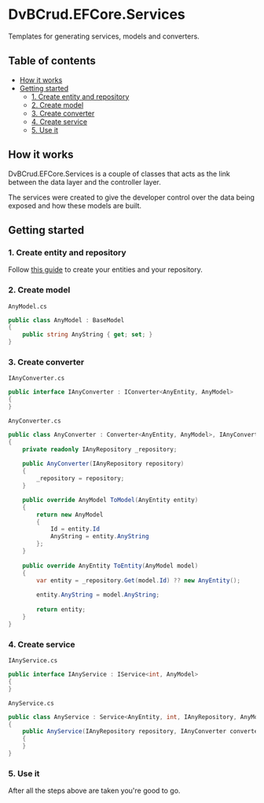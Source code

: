 ﻿# DvBCrud.EFCore.Services

Templates for generating services, models and converters.

## Table of contents

- [How it works](#How-it-works)
- [Getting started](#Getting-started)
    * [1. Create entity and repository](#1-create-entity-and-repository)
    * [2. Create model](#2-create-model)
    * [3. Create converter](#3-create-converter)
    * [4. Create service](#4-create-service)
    * [5. Use it](#5-use-it)

## How it works

DvBCrud.EFCore.Services is a couple of classes that acts as the link between the data layer and the controller layer.

The services were created to give the developer control over the data being exposed and how these models are built.

## Getting started

### 1. Create entity and repository

Follow [this guide](../DvBCrud.EFCore) to create your entities and your repository.

### 2. Create model

`AnyModel.cs`
```csharp
public class AnyModel : BaseModel
{
    public string AnyString { get; set; }
}
```

### 3. Create converter

`IAnyConverter.cs`
```csharp
public interface IAnyConverter : IConverter<AnyEntity, AnyModel>
{
}
```

`AnyConverter.cs`
```csharp
public class AnyConverter : Converter<AnyEntity, AnyModel>, IAnyConverter
{
    private readonly IAnyRepository _repository;
    
    public AnyConverter(IAnyRepository repository)
    {
        _repository = repository;
    }

    public override AnyModel ToModel(AnyEntity entity)
    {
        return new AnyModel
        {
            Id = entity.Id
            AnyString = entity.AnyString
        };
    }
    
    public override AnyEntity ToEntity(AnyModel model)
    {
        var entity = _repository.Get(model.Id) ?? new AnyEntity();
        
        entity.AnyString = model.AnyString;
        
        return entity;
    }
}
```

### 4. Create service

`IAnyService.cs`
```csharp
public interface IAnyService : IService<int, AnyModel>
{
}
```

`AnyService.cs`
```csharp
public class AnyService : Service<AnyEntity, int, IAnyRepository, AnyModel, IAnyConverter>, IAnyService
{
    public AnyService(IAnyRepository repository, IAnyConverter converter) : base(repository, converter)
    {
    }
}
```

### 5. Use it

After all the steps above are taken you're good to go.
